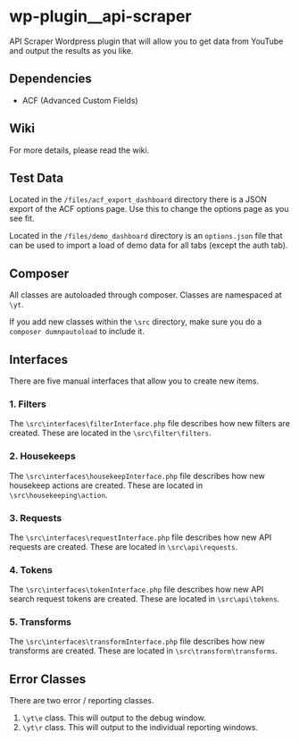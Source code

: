 # wp-plugin__api-scraper
API Scraper Wordpress plugin that will allow you to get data from YouTube and output the results as you like.

## Dependencies

- ACF (Advanced Custom Fields)

## Wiki

For more details, please read the wiki.

## Test Data

Located in the `/files/acf_export_dashboard` directory there is a JSON export of the ACF options page. Use this to change the options page as you see fit.

Located in the `/files/demo_dashboard` directory is an `options.json` file that can be used to import a load of demo data for all tabs (except the auth tab).

## Composer

All classes are autoloaded through composer. Classes are namespaced at `\yt`. 

If you add new classes within the `\src` directory, make sure you do a `composer dumnpautoload` to include it.

## Interfaces

There are five manual interfaces that allow you to create new items.

### 1. Filters

The `\src\interfaces\filterInterface.php` file describes how new filters are created. These are located in the `\src\filter\filters`.

### 2. Housekeeps

The `\src\interfaces\housekeepInterface.php` file describes how new housekeep actions are created. These are located in `\src\housekeeping\action`. 

### 3. Requests

The `\src\interfaces\requestInterface.php` file describes how new API requests are created. These are located in `\src\api\requests`. 

### 4. Tokens

The `\src\interfaces\tokenInterface.php` file describes how new API search request tokens are created. These are located in `\src\api\tokens`. 

### 5. Transforms

The `\src\interfaces\transformInterface.php` file describes how new transforms are created. These are located in `\src\transform\transforms`. 

## Error Classes

There are two error / reporting classes.

1. `\yt\e` class. This will output to the debug window.
2. `\yt\r` class. This will output to the individual reporting windows.


